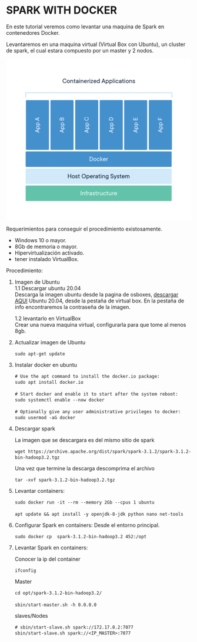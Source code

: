 
# SPARK WITH DOCKER

En este tutorial veremos como levantar una maquina de Spark en contenedores Docker. 

Levantaremos en una maquina virtual (Virtual Box con Ubuntu), un cluster de spark, el cual estara compuesto por un master y 2 nodos.

![docker](imagen/container_arq.png)


Requerimientos para conseguir el procedimiento existosamente. 

- Windows 10 o mayor.
- 8Gb de memoria o mayor.
- Hipervirtualización activado.
- tener instalado VirtualBox.

Procedimiento:

1. Imagen de Ubuntu <br> 
   1.1 Descargar ubuntu 20.04  <br>
   Descarga la imagen ubuntu desde la pagina de osboxes, 
   [descargar AQUI](https://www.osboxes.org/ubuntu/ "Imagen OSBOXES descargar") Ubuntu 20.04, desde la pestaña de virtual box. En la pestaña de info encontraremos la contraseña de la imagen.
   <br>
   
   1.2 levantarlo en VirtualBox  <br>
   Crear una nueva maquina virtual, configurarla para que tome al menos 8gb.

2. Actualizar imagen de Ubuntu
   ```
   sudo apt-get update
   ```
   
3. Instalar docker en ubuntu
   ```
   # Use the apt command to install the docker.io package:
   sudo apt install docker.io
   
   # Start docker and enable it to start after the system reboot:
   sudo systemctl enable --now docker
   
   # Optionally give any user administrative privileges to docker:
   sudo usermod -aG docker    
   ```
4. Descargar spark

   La imagen que se descargara es del mismo sitio de spark 
   
   ```   
   wget https://archive.apache.org/dist/spark/spark-3.1.2/spark-3.1.2-bin-hadoop3.2.tgz
   ```
   
   Una vez que termine la descarga descomprima el archivo
   ```   
   tar -xvf spark-3.1.2-bin-hadoop3.2.tgz
   ```
   
5. Levantar containers:

   ```
   sudo docker run -it --rm --memory 2Gb --cpus 1 ubuntu

   apt update && apt install -y openjdk-8-jdk python nano net-tools
   ```

6. Configurar Spark en containers:
   Desde el entorno principal.
   
   ```
   sudo docker cp  spark-3.1.2-bin-hadoop3.2 452:/opt
   ```
   
7. Levantar Spark en containers:

   Conocer la ip del container
   ```
   ifconfig
   ```

   Master
   ```   
   cd opt/spark-3.1.2-bin-hadoop3.2/
   
   sbin/start-master.sh -h 0.0.0.0
   ```

   slaves/Nodes
   ```
   # sbin/start-slave.sh spark://172.17.0.2:7077
   sbin/start-slave.sh spark://<IP_MASTER>:7077

   ```

